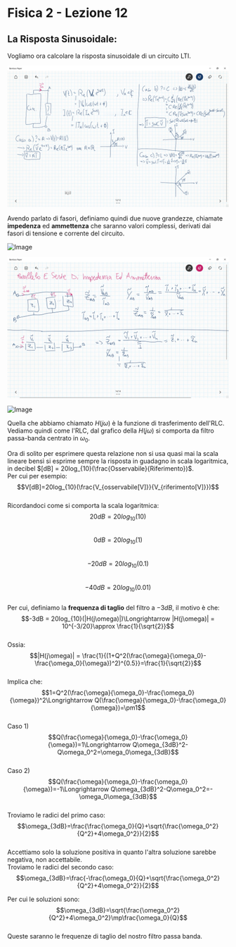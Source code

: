 <script type="text/javascript"
  src="https://cdnjs.cloudflare.com/ajax/libs/mathjax/2.7.0/MathJax.js?config=TeX-AMS_CHTML">
</script>
<script type="text/x-mathjax-config">
  MathJax.Hub.Config({
    tex2jax: {
      inlineMath: [['$','$'], ['\\(','\\)']],
      processEscapes: true},
      jax: ["input/TeX","input/MathML","input/AsciiMath","output/CommonHTML"],
      extensions: ["tex2jax.js","mml2jax.js","asciimath2jax.js","MathMenu.js","MathZoom.js","AssistiveMML.js", "[Contrib]/a11y/accessibility-menu.js"],
      TeX: {
      extensions: ["AMSmath.js","AMSsymbols.js","noErrors.js","noUndefined.js"],
      equationNumbers: {
      autoNumber: "AMS"
      }
    }
  });
</script>

Fisica 2 - Lezione 12
=====================

La Risposta Sinusoidale:  
------------------------  

Vogliamo ora calcolare la risposta sinusoidale di un circuito LTI.  

![Image](img/lez12/fasori.PNG)  

Avendo parlato di fasori, definiamo quindi due nuove grandezze, chiamate **impedenza** ed **ammettenza** che saranno valori complessi, derivati dai fasori di tensione e corrente del circuito.  

![Image](img/lez12/impedenza_ed_ammettenza.PNG)  

![Image](img/lez12/impedenza_ed_ammettenza_parallelo_serie.png)  

![Image](img/lez12/rlc_risposta_in_frequenza.PNG)  

Quella che abbiamo chiamato $H(j\omega)$ è la funzione di trasferimento dell'RLC.  
Vediamo quindi come l'RLC, dal grafico della $H(j\omega)$ si comporta da filtro passa-banda centrato in $\omega_0$.  

Ora di solito per esprimere questa relazione non si usa quasi mai la scala lineare bensì si esprime sempre la risposta in guadagno in scala logaritmica, in decibel $[dB] = 20log_{10}(\frac{Osservabile}{Riferimento})$.  
Per cui per esempio:  
$$V[dB]=20log_{10}(\frac{V_{osservabile[V]}}{V_{riferimento[V]}})$$  
Ricordandoci come si comporta la scala logaritmica:  
$$20dB = 20log_{10}(10)$$  
$$0dB = 20log_{10}(1)$$  
$$-20dB = 20log_{10}(0.1)$$  
$$-40dB = 20log_{10}(0.01)$$  
Per cui, definiamo la **frequenza di taglio** del filtro a $-3dB$, il motivo è che:  
$$-3dB = 20log_{10}(|H(j\omega)|)\Longrightarrow |H(j\omega)| = 10^{-3/20}\approx \frac{1}{\sqrt{2}}$$  
Ossia:  
$$|H(j\omega)| = \frac{1}{(1+Q^2(\frac{\omega}{\omega_0}-\frac{\omega_0}{\omega})^2)^{0.5}}=\frac{1}{\sqrt{2}}$$  
Implica che:  
$$1=Q^2(\frac{\omega}{\omega_0}-\frac{\omega_0}{\omega})^2\Longrightarrow Q(\frac{\omega}{\omega_0}-\frac{\omega_0}{\omega})=\pm1$$  
Caso 1)  
$$Q(\frac{\omega}{\omega_0}-\frac{\omega_0}{\omega})=1\Longrightarrow Q\omega_{3dB}^2-Q\omega_0^2=\omega_0\omega_{3dB}$$  
Caso 2)  
$$Q(\frac{\omega}{\omega_0}-\frac{\omega_0}{\omega})=-1\Longrightarrow Q\omega_{3dB}^2-Q\omega_0^2=-\omega_0\omega_{3dB}$$  
Troviamo le radici del primo caso:  
$$\omega_{3dB}=\frac{\frac{\omega_0}{Q}+\sqrt{\frac{\omega_0^2}{Q^2}+4\omega_0^2}}{2}$$  
Accettiamo solo la soluzione positiva in quanto l'altra soluzione sarebbe negativa, non accettabile.  
Troviamo le radici del secondo caso:  
$$\omega_{3dB}=\frac{-\frac{\omega_0}{Q}+\sqrt{\frac{\omega_0^2}{Q^2}+4\omega_0^2}}{2}$$  

Per cui le soluzioni sono:  
$$\omega_{3dB}=\sqrt{\frac{\omega_0^2}{Q^2}+4\omega_0^2}\mp\frac{\omega_0}{Q}$$  
Queste saranno le frequenze di taglio del nostro filtro passa banda.  
